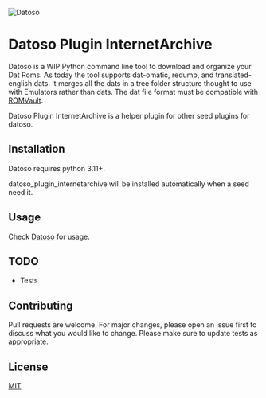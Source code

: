 ![Datoso](https://github.com/laromicas/datoso/blob/master/bearlogo.png)

# Datoso Plugin InternetArchive

Datoso is a WIP Python command line tool to download and organize your Dat Roms.
As today the tool supports dat-omatic, redump, and translated-english dats.
It merges all the dats in a tree folder structure thought to use with Emulators rather than dats.
The dat file format must be compatible with [ROMVault](https://www.romvault.com/).

Datoso Plugin InternetArchive is a helper plugin for other seed plugins for datoso.

## Installation

Datoso requires python 3.11+.

datoso_plugin_internetarchive will be installed automatically when a seed need it.


## Usage

Check [Datoso](https://github.com/laromicas/datoso) for usage.

## TODO

-   Tests

## Contributing

Pull requests are welcome. For major changes, please open an issue first to discuss what you would like to change.
Please make sure to update tests as appropriate.

## License

[MIT](https://choosealicense.com/licenses/mit/)
